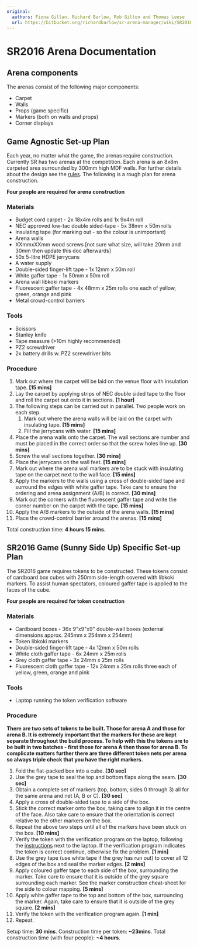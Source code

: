 ```yaml
---
original:
  authors: Fiona Gillan, Richard Barlow, Rob Gilton and Thomas Leese
  url: https://bitbucket.org/richardbarlow/sr-arena-manager/wiki/SR2016
---
```

# SR2016 Arena Documentation

## Arena components

The arenas consist of the following major components:

 * Carpet
 * Walls
 * Props (game specific)
 * Markers (both on walls and props)
 * Corner displays

## Game Agnostic Set-up Plan

Each year, no matter what the game, the arenas require construction. Currently SR has two arenas at the competition. Each arena is an 8x8m carpeted area surrounded by 300mm high MDF walls. For further details about the design see the [rules](https://www.studentrobotics.org/rules). The following is a rough plan for arena construction.

**Four people are required for arena construction**

### Materials

 * Budget cord carpet - 2x 18x4m rolls and 1x 9x4m roll
 * NEC approved low-tac double sided-tape - 5x 38mm x 50m rolls
 * Insulating tape (for marking out - so the colour is unimportant)
 * Arena walls
 * XXmmxXXmm wood screws [not sure what size, will take 20mm and 30mm then update this doc afterwards]
 * 50x 5-litre HDPE jerrycans
 * A water supply
 * Double-sided finger-lift tape - 1x 12mm x 50m roll
 * White gaffer tape - 1x 50mm x 50m roll
 * Arena wall libkoki markers
 * Fluorescent gaffer tape - 4x 48mm x 25m rolls one each of yellow, green, orange and pink
 * Metal crowd-control barriers

### Tools

 * Scissors
 * Stanley knife
 * Tape measure (>10m highly recommended)
 * PZ2 screwdriver
 * 2x battery drills w. PZ2 screwdriver bits

### Procedure

 1. Mark out where the carpet will be laid on the venue floor with insulation tape. **[15 mins]**
 1. Lay the carpet by applying strips of NEC double sided tape to the floor and roll the carpet out onto it in sections. **[1 hour]**
 1. The following steps can be carried out in parallel. Two people work on each step.
    1. Mark out where the arena walls will be laid on the carpet with insulating tape. **[15 mins]**
    1. Fill the jerrycans with water. **[15 mins]**
 1. Place the arena walls onto the carpet. The wall sections are number and must be placed in the correct order so that the screw holes line up. **[30 mins]**
 1. Screw the wall sections together. **[30 mins]**
 1. Place the jerrycans on the wall feet. **[15 mins]**
 1. Mark out where the arena wall markers are to be stuck with insulating tape on the carpet next to the wall face. **[15 mins]**
 1. Apply the markers to the walls using a cross of double-sided tape and surround the edges with white gaffer tape. Take care to ensure the ordering and arena assignment (A/B) is correct. **[30 mins]**
 1. Mark out the corners with the fluorescent gaffer tape and write the corner number on the carpet with the tape. **[15 mins]**
 1. Apply the A/B markers to the outside of the arena walls. **[15 mins]**
 1. Place the crowd-control barrier around the arenas. **[15 mins]**

Total construction time: **4 hours 15 mins.**

## SR2016 Game (Sunny Side Up) Specific Set-up Plan

The SR2016 game requires tokens to be constructed. These tokens consist of cardboard box cubes with 250mm side-length covered with libkoki markers. To assist human spectators, coloured gaffer tape is applied to the faces of the cube.

**Four people are required for token construction**

### Materials

 * Cardboard boxes - 36x 9"x9"x9" double-wall boxes (external dimensions approx. 245mm x 254mm x 254mm)
 * Token libkoki markers
 * Double-sided finger-lift tape - 4x 12mm x 50m rolls
 * White cloth gaffer tape - 6x 24mm x 25m rolls
 * Grey cloth gaffer tape - 3x 24mm x 25m rolls
 * Fluorescent cloth gaffer tape - 12x 24mm x 25m rolls three each of yellow, green, orange and pink

### Tools

 * Laptop running the token verification software

### Procedure

**There are two sets of tokens to be built. Those for arena A and those for arena B. It is extremely important that the markers for these are kept separate throughout the build process. To help with this the tokens are to be built in two batches - first those for arena A then those for arena B. To complicate matters further there are three different token nets per arena so always triple check that you have the right markers.**

 1. Fold the flat-packed box into a cube. **[30 sec]**
 1. Use the grey tape to seal the top and bottom flaps along the seam. **[30 sec]**
 1. Obtain a complete set of markers (top, bottom, sides 0 through 3) all for the same arena and net (A, B or C). **[30 sec]**
 1. Apply a cross of double-sided tape to a side of the box.
 1. Stick the correct marker onto the box, taking care to align it in the centre of the face. Also take care to ensure that the orientation is correct relative to the other markers on the box.
 1. Repeat the above two steps until all of the markers have been stuck on the box. **[10 mins]**
 1. Verify the token with the verification program on the laptop, following the [instructions](./sr2016-token-verification-instructions.md) next to the laptop. If the verification program indicates the token is correct continue, otherwise fix the problem. **[1 min]**
 1. Use the grey tape (use white tape if the grey has run out) to cover all 12 edges of the box and seal the marker edges. **[2 mins]**
 1. Apply coloured gaffer tape to each side of the box, surrounding the marker. Take care to ensure that it is outside of the grey square surrounding each marker. See the marker construction cheat-sheet for the side to colour mapping. **[5 mins]**
 1. Apply white gaffer tape to the top and bottom of the box, surrounding the marker. Again, take care to ensure that it is outside of the grey square. **[2 mins]**
 1. Verify the token with the verification program again. **[1 min]**
 1. Repeat.

Setup time: **30 mins**. Construction time per token: **~23mins**. Total construction time (with four people): **~4 hours**.
